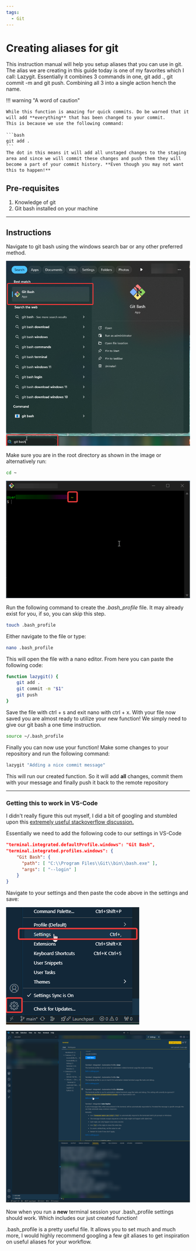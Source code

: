 ```yaml
---
tags:
  - Git
---
```

# Creating aliases for git

This instruction manual will help you setup aliases that you can use in git. The alias we are creating in this guide today is one of my favorites which I call: Lazygit. Essentially it combines 3 commands in one, git add ., git commit -m and git push. Combining all 3 into a single action hench the name.


!!! warning "A word of caution"

    While this function is amazing for quick commits. Do be warned that it will add **everything** that has been changed to your commit.
    This is because we use the following command:

    ```bash
    git add .
    ```
    The dot in this means it will add all unstaged changes to the staging area and since we will commit these changes and push them they will become a part of your commit history. **Even though you may not want this to happen!**

## Pre-requisites

1. Knowledge of git
1. Git bash installed on your machine

---

## Instructions

Navigate to git bash using the windows search bar or any other preferred method.

![git bash](../assets/lazygit/gitbash.png)

Make sure you are in the root directory as shown in the image or alternatively run:

```bash
cd ~
```

![root directory](../assets/lazygit/gitbashrootdirectory.png)

Run the following command to create the *.bash_profile* file. It may already exist for you, if so, you can skip this step.

```bash
touch .bash_profile
```

Either navigate to the file or type:

```bash
nano .bash_profile
```

This will open the file with a nano editor. From here you can paste the following code:

```bash
function lazygit() {
    git add .
    git commit -m "$1"
    git push
}
```

Save the file with ctrl + s and exit nano with ctrl + x.
With your file now saved you are almost ready to utilize your new function! We simply need to give our git bash a one time instruction.

```bash
source ~/.bash_profile
```

Finally you can now use your function! Make some changes to your repository and run the following command:

```bash
lazygit "Adding a nice commit message"
```

This will run our created function. So it will add **all** changes, commit them with your message and finally push it back to the remote repository

---

### Getting this to work in VS-Code

I didn't really figure this out myself, I did a bit of googling and stumbled upon this [extremely useful stackoverflow discussion.](https://stackoverflow.com/questions/51820921/vscode-integrated-terminal-doesnt-load-bashrc-or-bash-profile)

Essentially we need to add the following code to our settings in VS-Code

```JSON
"terminal.integrated.defaultProfile.windows": "Git Bash",
"terminal.integrated.profiles.windows": {
    "Git Bash": {
      "path": [ "C:\\Program Files\\Git\\bin\\bash.exe" ],
      "args": [ "--login" ]
    }
}
```

Navigate to your settings and then paste the code above in the settings and save:

![vscode settings](../assets/lazygit/vscode_navigate_to_settings.png)

![vscode searching for the right settings](../assets/lazygit/vscode_settings.png)

Now when you run a **new** terminal session your .bash_profile settings should work. Which includes our just created function!

.bash_profile is a pretty useful file. It allows you to set much and much more, I would highly recommend googling a few git aliases to get inspiration on useful aliases for your workflow.